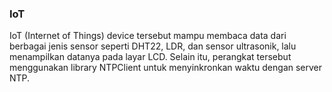 ### IoT
IoT (Internet of Things) device tersebut mampu membaca data dari berbagai jenis sensor seperti DHT22, LDR, dan sensor ultrasonik, lalu menampilkan datanya pada layar LCD. Selain itu, perangkat tersebut menggunakan library NTPClient untuk menyinkronkan waktu dengan server NTP.
